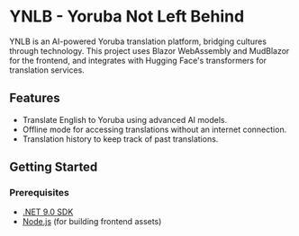 # YNLB - Yoruba Not Left Behind

YNLB is an AI-powered Yoruba translation platform, bridging cultures through technology. This project uses Blazor WebAssembly and MudBlazor for the frontend, and integrates with Hugging Face's transformers for translation services.

## Features

- Translate English to Yoruba using advanced AI models.
- Offline mode for accessing translations without an internet connection.
- Translation history to keep track of past translations.

## Getting Started

### Prerequisites

- [.NET 9.0 SDK](https://dotnet.microsoft.com/download/dotnet/9.0)
- [Node.js](https://nodejs.org/) (for building frontend assets)
